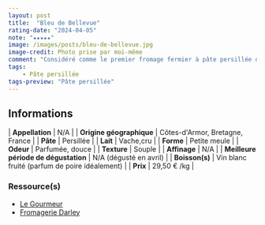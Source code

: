 ```yaml
---
layout: post
title:  "Bleu de Bellevue"
rating-date: "2024-04-05"
note: "★★★★★"
image: /images/posts/bleu-de-bellevue.jpg
image-credit: Photo prise par moi-même
comment: "Considéré comme le premier fromage fermier à pâte persillée de Bretagne, il est similaire au Bleu de Gex. Sa croûte est légèrement grisatre. Son odeur est parfumée mais reste douce. Il a une texture légèrement plus grasse et un goût moins amer. C’est une très belle découverte !"
tags:
    - Pâte persillée
tags-preview: "Pâte persillée"
---
```


## Informations

| **Appellation** | N/A |
| **Origine géographique** | Côtes-d'Armor, Bretagne, France |
| **Pâte** | Persillée |
| **Lait** | Vache,cru |
| **Forme** | Petite meule |
| **Odeur** | Parfumée, douce |
| **Texture** | Souple |
| **Affinage** | N/A |
| **Meilleure période de dégustation** | N/A (dégusté en avril) |
| **Boisson(s)** | Vin blanc fruité (parfum de poire idéalement) |
| **Prix** | 29,50 € /kg |

### Ressource(s)
* [Le Gourmeur](https://www.legourmeur.fr/portfolio-items/bleu-de-bellevue-de-bretagne/)
* [Fromagerie Darley](https://fromagerie-darley.fr/produit/bleu-de-bellevue/)
